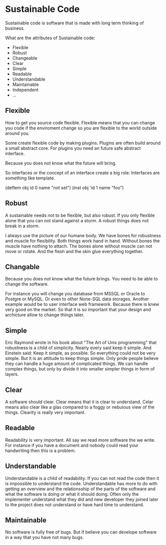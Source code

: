 # Sustainable Code

Sustainable code is software that is made with long term thinking of business.

What are the attributes of Sustainable code:

* Flexible
* Robust
* Changeable
* Clear
* Simple
* Readable
* Understandable
* Maintainable
* Independent
* ...

## Flexible

How to get you source code flexible. Flexible means that you can change you
code if the enviroment change so you are flexible to the world outside around you.

Some create flexible code by making plugins. Plugins are often build around a
small abstract core. For plugins you need an future safe abstract interface.

Because you does not know what the future will bring.

So interfaces or the concept of an interface create a big role.
Interfaces are something like template.

  (deftem obj id 0 name "not set")
  (inst obj 'id 1 name "foo")

## Robust

A sustainable needs not to be flexible, but also robust. If you only flexible
alone that you can not stand against a storm. A robust things does not break
in a storm. 

I always use the picture of our humane body. We have bones for robustness and
muscle for flexibility. Both things work hand in hand. Without bones the
muscle have nothing to attach. The bones alone without muscle can not move
or rotate. And the flesh and the skin glue everything together.

## Changable

Because you does not know what the future brings. You need to be able to change
the software.

For instance you will change you database from MSSQL or Oracle to Postgre or
MySQL. Or even to other None-SQL data storages. Another example would be to 
user interface web framework. Because there is knew very good on the market.
So that it is so important that your design and archicture allow to change
things later.

## Simple

Eric Raymond wrote in his book about "The Art of Unix programming" that
robustness is a child of simplicity. Nearly every said keep it simple.
And Einstein said: Keep it simple, as possible. So everything could not
be very simple. But it is an attitude to keep things simple. Only pride
people believe they can handle a huge amount of complicated things. We
can handle complex things, but only by divide it into smaller simpler
things in form of layers.

## Clear

A software should clear. Clear means that it is clear to understand. Celar
means also clear like a glas compared to a foggy or nebulous view of the things.
Clearity is really very important.

## Readable

Readability is very important. All say we read more software the we write.
For instance if you have a document and nobody could read your handwriting
then this is a problem.

## Understandable

Understandable is a child of readability. If you can not read the code then
it is impossible to understand the code. Understandable has more to do with
getting an overview and the relationsship of the parts of the software and
what the software is doing or what it should doing.
Often only the implementer understand what they did and new developer they
joined later to the project does not understand or have hard time to understand.

## Maintainable

No software is fully free of bugs. But if believe you can develope
software in a way that you have not many bugs.
